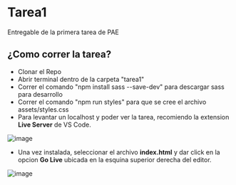 # Tarea1

Entregable de la primera tarea de PAE

## ¿Como correr la tarea?

- Clonar el Repo
- Abrir terminal dentro de la carpeta "tarea1"
- Correr el comando "npm install sass --save-dev" para descargar sass para desarrollo
- Correr el comando "npm run styles" para que se cree el archivo assets/styles.css
- Para levantar un localhost y poder ver la tarea, recomiendo la extension **Live Server** de VS Code.
  
![image](https://github.com/EdsonGonzalez01/TareasPAE2023/assets/43611650/5c96caf8-01c7-4eb7-b0e5-a68d88aebac1)

- Una vez instalada, seleccionar el archivo **index.html** y dar click en la opcion **Go Live** ubicada en la esquina superior derecha del editor.

![image](https://github.com/EdsonGonzalez01/TareasPAE2023/assets/43611650/5edf5e26-c6e8-4f31-8151-7f778083c4a1)

